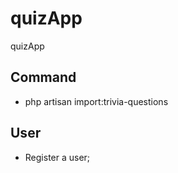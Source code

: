 # quizApp

quizApp

## Command

-   php artisan import:trivia-questions

## User

-   Register a user;
